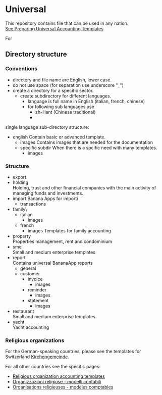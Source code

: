 # Universal 

This repository contains file that can be used in any nation.  
[See Preparing Universal Accounting Templates](https://www.banana.ch/area/en/node/11019)

For 
## Directory structure

### Conventions
* directory and file name are English, lower case.
* do not use space (for separation use underscore "_")
* create a directory for a specific sector. 
  * create subdirectory for different languages. 
    * language is full name in English (italian, french, chinese) 
    * for following sub languages use
      * zh-Hant (Chinese traditional)
      * 
    
single language sub-directory structure: 

* english
  Contain basic or advanced template.
  * images
    Contains images that are needed for the documentation
  * specific subdir
    When there is a spcific need with many  templates.
    * images


### Structure
* export
* holding\
  Holding, trust and other financial companies with the main activity of managing funds and investments.
* import
  Banana Apps for importi
  * transactions
* family\
  * italian
    * images
  * french
    * images
  Templates for family accounting
* property\
  Properties management, rent and condominium
* sme\
  Small and medium enterprise templates
* report\
  Contains universal BananaApp reports 
  * general
  * customer
    * invoice
      * images
	* reminder
		* images
	* statement
		* images
* restaurant\
  Small and medium enterprise templates
* yacht\
  Yacht accounting 



### Religious organizations 

For the German-speaking countries, please see the templates for Switzerland [Kirchengemeinde](https://www.banana.ch/apps/de/node/8425).

For all other countries see the specific pages: 
* [Religious organization accounting templates](https://www.banana.ch/area/en/node/11101)
* [Organizzazioni religiose - modelli contabili](https://www.banana.ch/area/it/node/11098)
* [Organisations religieuses - modèles comptables](https://www.banana.ch/area/fr/node/11213)

